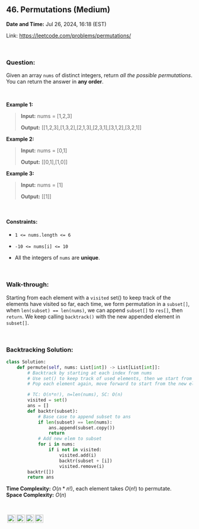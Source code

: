 ## 46. Permutations (Medium)
**Date and Time:** Jul 26, 2024, 16:18 (EST)

Link: https://leetcode.com/problems/permutations/

<br>

### Question:
Given an array `nums` of distinct integers, return _all the possible permutations_. You can return the answer in **any order**.

<br>

**Example 1:**
> **Input:** nums = [1,2,3]
> 
> **Output:** [[1,2,3],[1,3,2],[2,1,3],[2,3,1],[3,1,2],[3,2,1]]

**Example 2:**
> **Input:** nums = [0,1]
> 
> **Output:** [[0,1],[1,0]]

**Example 3:**
> **Input:** nums = [1]
> 
> **Output:** [[1]]

<br>

#### Constraints:
* `1 <= nums.length <= 6`

* `-10 <= nums[i] <= 10`

* All the integers of `nums` are **unique**.

<br>

### Walk-through: 
Starting from each element with a `visited` set() to keep track of the elements have visited so far, each time, we form permutation in a `subset[]`, when `len(subset) == len(nums)`, we can append `subset[]` to `res[]`, then `return`. We keep calling `backtrack()` with the new appended element in `subset[]`.

<br>

### Backtracking Solution:
```python
class Solution:
    def permute(self, nums: List[int]) -> List[List[int]]:
        # Backtrack by starting at each index from nums
        # Use set() to keep track of used elements, then we start from the beginning of nums again, form permutation of unused elements
        # Pop each element again, move forward to start from the new element

        # TC: O(n*n!), n=len(nums), SC: O(n)
        visited = set()
        ans = []
        def backtr(subset):
            # Base case to append subset to ans
            if len(subset) == len(nums):
                ans.append(subset.copy())
                return
            # Add new elem to subset
            for i in nums:
                if i not in visited:
                    visited.add(i)
                    backtr(subset + [i])
                    visited.remove(i)
        backtr([])
        return ans
```
**Time Complexity:** $O(n*n!)$, each element takes $O(n!)$ to permutate. <br>
**Space Complexity:** $O(n)$

<br>

<img style="height:22px!important;margin-left:3px;vertical-align:text-bottom;" src="https://mirrors.creativecommons.org/presskit/icons/cc.svg?ref=chooser-v1" alt="CC BY-NC-SA" title="CC BY-NC-SA"><img style="height:22px!important;margin-left:3px;vertical-align:text-bottom;" src="https://mirrors.creativecommons.org/presskit/icons/by.svg?ref=chooser-v1" alt="BY: credit must be given to the creator" title="BY: credit must be given to the creator"><img style="height:22px!important;margin-left:3px;vertical-align:text-bottom;" src="https://mirrors.creativecommons.org/presskit/icons/nc.svg?ref=chooser-v1" alt="NC: Only noncommercial uses of the work are permitted" title="NC: Only noncommercial uses of the work are permitted"><img style="height:22px!important;margin-left:3px;vertical-align:text-bottom;" src="https://mirrors.creativecommons.org/presskit/icons/sa.svg?ref=chooser-v1" alt="SA: Adaptations must be shared under the same terms" title="SA: Adaptations must be shared under the same terms">